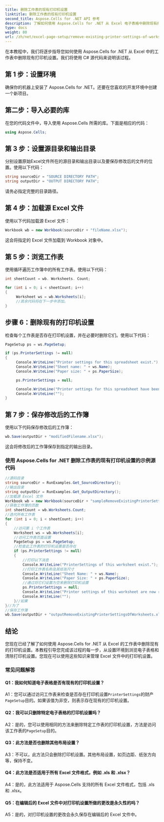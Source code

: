 ```yaml
---
title: 删除工作表的现有打印机设置
linktitle: 删除工作表的现有打印机设置
second_title: Aspose.Cells for .NET API 参考
description: 了解如何使用 Aspose.Cells for .NET 从 Excel 电子表格中删除现有打印机设置。
type: docs
weight: 80
url: /zh/net/excel-page-setup/remove-existing-printer-settings-of-worksheets/
---
```

在本教程中，我们将逐步指导您如何使用 Aspose.Cells for .NET 从 Excel 中的工作表中删除现有打印机设置。我们将使用 C# 源代码来说明该过程。

## 第 1 步：设置环境

确保你的机器上安装了 Aspose.Cells for .NET。还要在您喜欢的开发环境中创建一个新项目。

## 第二步：导入必要的库

在您的代码文件中，导入使用 Aspose.Cells 所需的库。下面是相应的代码：

```csharp
using Aspose.Cells;
```

## 第 3 步：设置源目录和输出目录

分别设置原始Excel文件所在的源目录和输出目录以及要保存修改后的文件的位置。使用以下代码：

```csharp
string sourceDir = "SOURCE DIRECTORY PATH";
string outputDir = "OUTPUT DIRECTORY PATH";
```

请务必指定完整的目录路径。

## 第 4 步：加载源 Excel 文件

使用以下代码加载源 Excel 文件：

```csharp
Workbook wb = new Workbook(sourceDir + "fileName.xlsx");
```

这会将指定的 Excel 文件加载到 Workbook 对象中。

## 第 5 步：浏览工作表

使用循环遍历工作簿中的所有工作表。使用以下代码：

```csharp
int sheetCount = wb. Worksheets. Count;

for (int i = 0; i < sheetCount; i++)
{
     Worksheet ws = wb.Worksheets[i];
     //其余代码将在下一步中添加。
}
```

## 步骤 6：删除现有的打印机设置

检查每个工作表是否存在打印机设置，并在必要时删除它们。使用以下代码：

```csharp
PageSetup ps = ws.PageSetup;

if (ps.PrinterSettings != null)
{
     Console.WriteLine("Printer settings for this spreadsheet exist.");
     Console.WriteLine("Sheet name: " + ws.Name);
     Console.WriteLine("Paper size: " + ps.PaperSize);

     ps.PrinterSettings = null;

     Console.WriteLine("Printer settings for this spreadsheet have been removed by setting them to null.");
     Console.WriteLine("");
}
```

## 第 7 步：保存修改后的工作簿

使用以下代码保存修改后的工作簿：

```csharp
wb.Save(outputDir + "modifiedFilename.xlsx");
```

这会将修改后的工作簿保存到指定的输出目录。

### 使用 Aspose.Cells for .NET 删除工作表的现有打印机设置的示例源代码 
```csharp
//源码目录
string sourceDir = RunExamples.Get_SourceDirectory();
//输出目录
string outputDir = RunExamples.Get_OutputDirectory();
//加载源 Excel 文件
Workbook wb = new Workbook(sourceDir + "sampleRemoveExistingPrinterSettingsOfWorksheets.xlsx");
//获取工作簿的页数
int sheetCount = wb.Worksheets.Count;
//迭代所有工作表
for (int i = 0; i < sheetCount; i++)
{
    //访问第 i 个工作表
    Worksheet ws = wb.Worksheets[i];
    //访问工作表页面设置
    PageSetup ps = ws.PageSetup;
    //检查此工作表的打印机设置是否存在
    if (ps.PrinterSettings != null)
    {
        //打印以下消息
        Console.WriteLine("PrinterSettings of this worksheet exist.");
        //打印工作表名称及其纸张尺寸
        Console.WriteLine("Sheet Name: " + ws.Name);
        Console.WriteLine("Paper Size: " + ps.PaperSize);
        //通过将它们设置为空来删除打印机设置
        ps.PrinterSettings = null;
        Console.WriteLine("Printer settings of this worksheet are now removed by setting it null.");
        Console.WriteLine("");
    }//如果
}//为了
//保存工作簿
wb.Save(outputDir + "outputRemoveExistingPrinterSettingsOfWorksheets.xlsx");
```

## 结论

您现在已经了解了如何使用 Aspose.Cells for .NET 从 Excel 的工作表中删除现有的打印机设置。本教程引导您完成该过程的每一步，从设置环境到浏览电子表格和清除打印机设置。您现在可以使用这些知识来管理 Excel 文件中的打印机设置。

### 常见问题解答

#### Q1：我如何知道电子表格是否有现有的打印机设置？

 A1：您可以通过访问工作表来检查是否存在打印机设置`PrinterSettings`的财产`PageSetup`目的。如果该值为非空，则表示存在现有的打印机设置。

#### Q2：我可以只删除特定电子表格的打印机设置吗？

 A2：是的，您可以使用相同的方法来删除特定工作表的打印机设置，方法是访问该工作表的`PageSetup`目的。

#### Q3：此方法是否也删除其他布局设置？

A3：不可以，此方法只会删除打印机设置。其他布局设置，如页边距、纸张方向等，保持不变。

#### Q4：此方法是否适用于所有 Excel 文件格式，例如 .xls 和 .xlsx？

A4：是的，此方法适用于 Aspose.Cells 支持的所有 Excel 文件格式，包括 .xls 和 .xlsx。

#### Q5：在编辑后的 Excel 文件中对打印机设置所做的更改是永久性的吗？

A5：是的，对打印机设置的更改会永久保存在编辑后的 Excel 文件中。